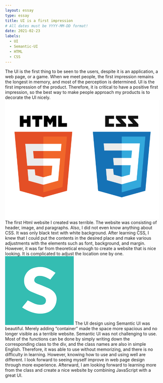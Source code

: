 ```yaml
---
layout: essay
type: essay
title: UI is a first impression
# All dates must be YYYY-MM-DD format!
date: 2021-02-23
labels:
  - UI
  - Semantic-UI
  - HTML
  - CSS
---
```


The UI is the first thing to be seen to the users, despite it is an application, a web page, or a game. When we meet people, the first impression remains the longest in memory, and most of the perception is determined. UI is the first impression of the product. Therefore, it is critical to have a positive first impression, so the best way to make people approach my products is to decorate the UI nicely.
<img class="ui fluid small image" src="../images/html_css.png">
The first Html website I created was terrible. The website was consisting of header, image, and paragraphs. Also, I did not even know anything about CSS. It was only black text with white background. After learning CSS, I knew that I could put the contents in the desired place and make various adjustments with the elements such as font, background, and margin. However, it was far from theoretical enough to create a website that is nice looking. It is complicated to adjust the location one by one.
<img class="ui fluid small image" src="../images/semantic_ui.png">
The UI design using Semantic UI was beautiful. Merely adding “container” made the space more spacious and no longer visible as a terrible website. Semantic UI was not challenging to use. Most of the functions can be done by simply writing down the corresponding class to the div, and the class names are also in simple English. Therefore, it was able to use without memorizing, and there is no difficulty in learning. However, knowing how to use and using well are different. I look forward to seeing myself improve in web page design through more experience. Afterward, I am looking forward to learning more from the class and create a nice website by combining JavaScript with a great UI.
